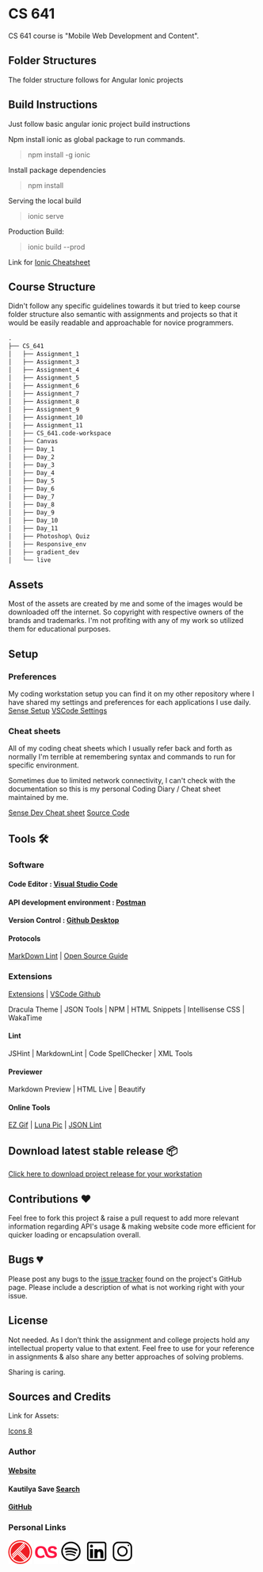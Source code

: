 # CS 641

CS 641 course is "Mobile Web Development and Content".

## Folder Structures

The folder structure follows for Angular Ionic projects

## Build Instructions

Just follow basic angular ionic project build instructions

Npm install ionic as global package to run commands.

> npm install -g ionic

Install package dependencies

> npm install

Serving the local build

> ionic serve

Production Build:

> ionic build --prod

Link for [Ionic Cheatsheet](https://github.com/SensehacK/dev-cheatsheet/tree/master/ionic_cheatsheet)

## Course Structure

Didn't follow any specific guidelines towards it but tried to keep course folder structure also semantic with assignments and projects so that it would be easily readable and approachable for novice programmers.

```text
.
├── CS_641
│   ├── Assignment_1
│   ├── Assignment_3
│   ├── Assignment_4
│   ├── Assignment_5
│   ├── Assignment_6
│   ├── Assignment_7
│   ├── Assignment_8
│   ├── Assignment_9
│   ├── Assignment_10
│   ├── Assignment_11
│   ├── CS_641.code-workspace
│   ├── Canvas
│   ├── Day_1
│   ├── Day_2
│   ├── Day_3
│   ├── Day_4
│   ├── Day_5
│   ├── Day_6
│   ├── Day_7
│   ├── Day_8
│   ├── Day_9
│   ├── Day_10
│   ├── Day_11
│   ├── Photoshop\ Quiz
│   ├── Responsive_env
│   ├── gradient_dev
│   └── live
```

## Assets

Most of the assets are created by me and some of the images would be downloaded off the internet. So copyright with respective owners of the brands and trademarks.
I'm not profiting with any of my work so utilized them for educational purposes.

## Setup

### Preferences

My coding workstation setup you can find it on my other repository where I have shared my settings and preferences for each applications I use daily.
[Sense Setup](https://github.com/SensehacK/sense-setup)
[VSCode Settings](https://gist.github.com/SensehacK/82e02dc6ba414c430e07828d14213b11)

### Cheat sheets

All of my coding cheat sheets which I usually refer back and forth as normally I'm terrible at remembering syntax and commands to run for specific environment.

Sometimes due to limited network connectivity, I can't check with the documentation so this is my personal Coding Diary / Cheat sheet maintained by me.

[Sense Dev Cheat sheet](https://sensehack.github.io/dev-cheatsheet/)
[Source Code](https://github.com/SensehacK/dev-cheatsheet)

## Tools 🛠

### Software

#### Code Editor : [Visual Studio Code](https://code.visualstudio.com/ "Kautilya Save - Sensehack")

#### API development environment : [Postman](https://www.getpostman.com/ "Kautilya Save - Sensehack")

#### Version Control : [Github Desktop](https://desktop.github.com/ "Kautilya Save - Sensehack")

#### Protocols

[MarkDown Lint](https://github.com/DavidAnson/markdownlint/blob/v0.11.0/doc/Rules.md "Kautilya Save - Sensehack") | [Open Source Guide](https://opensource.guide/ "Kautilya Save - Sensehack")

### Extensions

[Extensions](https://marketplace.visualstudio.com/VSCode "Kautilya Save - Sensehack") | [VSCode Github](https://github.com/Microsoft/vscode "Kautilya Save - Sensehack")

Dracula Theme | JSON Tools | NPM | HTML Snippets | Intellisense CSS | WakaTime

#### Lint

JSHint | MarkdownLint | Code SpellChecker | XML Tools

#### Previewer

Markdown Preview | HTML Live | Beautify

#### Online Tools

[EZ Gif](https://ezgif.com/ "Kautilya Save - Sensehack") | [Luna Pic](http://www172.lunapic.com/editor/ "Kautilya Save - Sensehack") | [JSON Lint](https://jsonlint.com/ "Kautilya Save - Sensehack")

## Download latest stable release 📦

[Click here to download project release for your workstation](https://github.com/SensehacK/masters-comp-science/releases)

## Contributions ❤️

Feel free to fork this project & raise a pull request to add more relevant information regarding API's usage & making website code more efficient for quicker loading or encapsulation overall.

## Bugs 💔

Please post any bugs to the [issue tracker](https://github.com/SensehacK/masters-comp-science/issues) found on the project's GitHub page. Please include a description of what is not working right with your issue.

## License

Not needed. As I don’t think the assignment and college projects hold any intellectual property value to that extent.
Feel free to use for your reference in assignments & also share any better approaches of solving problems.

Sharing is caring.

## Sources and Credits

Link for Assets:

[Icons 8](https://icons8.com/ "Kautilya Save - Sensehack")

### Author

#### [Website](https://sensehack.github.io)

#### Kautilya Save [Search](https://www.google.com/search?q=kautilya+save)

#### [GitHub](https://github.com/SensehacK)

### Personal Links

[![TraktTV](https://github.com/SensehacK/SensehacK.github.io/blob/master/assets/icons8/trakttv-48.png)](https://trakt.tv/user/SensehacK)
[![LastFm](https://github.com/SensehacK/SensehacK.github.io/blob/master/assets/icons8/lastfm-48.png)](https://www.last.fm/user/Sensehack)
[![Spotify](https://github.com/SensehacK/SensehacK.github.io/blob/master/assets/icons8/icons8-spotify-48.png)](https://open.spotify.com/user/sensehack)
[![LinkedIn](https://github.com/SensehacK/SensehacK.github.io/blob/master/assets/icons8/icons8-linkedin-48.png)](https://www.linkedin.com/in/kautilyasave/)
[![Instagram](https://github.com/SensehacK/SensehacK.github.io/blob/master/assets/icons8/icons8-instagram-48.png)](https://instagram.com/sensehack/)
